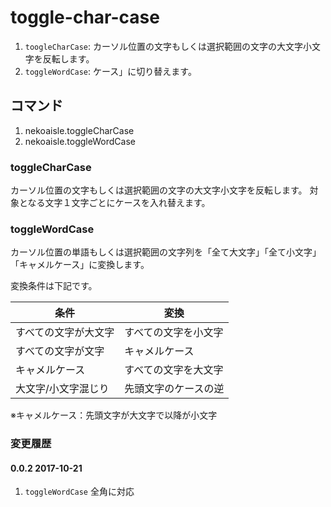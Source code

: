 # toggle-char-case

1. `toogleCharCase`: カーソル位置の文字もしくは選択範囲の文字の大文字小文字を反転します。
2. `toggleWordCase`:  ケース」に切り替えます。

## コマンド

1. nekoaisle.toggleCharCase
2. nekoaisle.toggleWordCase

### toggleCharCase
カーソル位置の文字もしくは選択範囲の文字の大文字小文字を反転します。
対象となる文字１文字ごとにケースを入れ替えます。  

### toggleWordCase
カーソル位置の単語もしくは選択範囲の文字列を「全て大文字」「全て小文字」「キャメルケース」に変換します。

変換条件は下記です。

|条件                |変換                |
|--------------------|--------------------|
|すべての文字が大文字|すべての文字を小文字|
|すべての文字が文字  |キャメルケース      |
|キャメルケース      |すべての文字を大文字|
|大文字/小文字混じり |先頭文字のケースの逆|

※キャメルケース：先頭文字が大文字で以降が小文字

### 変更履歴
#### 0.0.2 2017-10-21
1. `toggleWordCase` 全角に対応